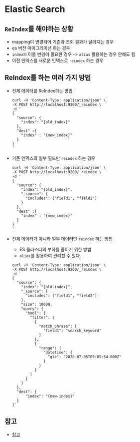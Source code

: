 # Elastic Search
## `ReIndex`를 해야하는 상황
- mapping이 변경되어 기존과 조회 결과가 달라지는 경우
- es 버전 마이그레이션 하는 경우
- `index의` 이름 변경이 필요한 경우 -> `alias` 활용하는 경우 안해도 됨
- 이전 인덱스를 새로운 인덱스로 `reindex` 하는 경우

## ReIndex를 하는 여러 가지 방법
- 전체 데이터를 ReIndex하는 방법
    ```shell
    curl -H 'Content-Type: application/json' \
    -X POST http://localhost:9200/_reindex \
    -d '
    {
      "source": {
        "index": "{old_index}"
      },
      "dest" :{
        "index" : "{new_index}"
      }
    }
    '
    ```

- 기존 인덱스의 일부 필드만 `reindex` 하는 경우
    ```shell
    curl -H 'Content-Type: application/json' \
    -X POST http://localhost:9200/_reindex \
    -d '
    {
      "source": {
        "index": "{old_index}",
        "_source": {
          "includes": ["field1", "field2"]
        }
      },
      "dest" :{
        "index" : "{new_index}"
      }
    }
    '
    ```

- 전체 데이터가 아니라 일부 데이터만 `reindex` 하는 방법
    - ES 클러스터의 부하를 줄이기 위한 방법
    - `alias`를 활용하여 관리할 수 있다.
    ```shell
    curl -H 'Content-Type: application/json' \
    -X POST http://localhost:9200/_reindex \
    -d `
    {
      "source": {
        "index": "{old-index}",
        "_source": {
          "includes": ["field1", "field2"]
        },
        "size": 10000,
        "query": {
          "bool": {
            "filter": [
              {
                "match_phrase": {
                  "field1": "search_keyword"
                }
              },
              {
                "range": {
                  "datetime": {
                    "gte": "2020-07-05T05:05:54.000Z"
                  }
                }
              }
            ]
          }
        }
      },
      "dest": {
          "index": "{new-index}"
      }
    }`
    ```

## 참고
- [참고](https://www.elastic.co/guide/en/elasticsearch/reference/current/docs-reindex.html)
